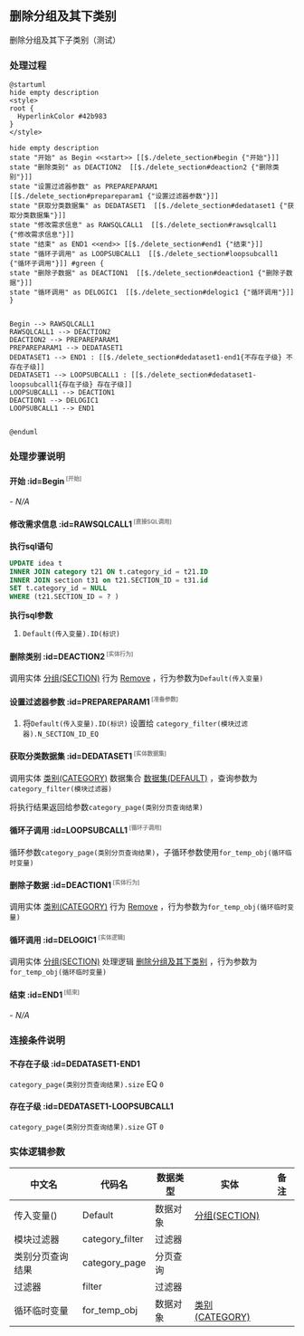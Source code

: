 ## 删除分组及其下类别 <!-- {docsify-ignore-all} -->

   删除分组及其下子类别（测试）

### 处理过程

```plantuml
@startuml
hide empty description
<style>
root {
  HyperlinkColor #42b983
}
</style>

hide empty description
state "开始" as Begin <<start>> [[$./delete_section#begin {"开始"}]]
state "删除类别" as DEACTION2  [[$./delete_section#deaction2 {"删除类别"}]]
state "设置过滤器参数" as PREPAREPARAM1  [[$./delete_section#prepareparam1 {"设置过滤器参数"}]]
state "获取分类数据集" as DEDATASET1  [[$./delete_section#dedataset1 {"获取分类数据集"}]]
state "修改需求信息" as RAWSQLCALL1  [[$./delete_section#rawsqlcall1 {"修改需求信息"}]]
state "结束" as END1 <<end>> [[$./delete_section#end1 {"结束"}]]
state "循环子调用" as LOOPSUBCALL1  [[$./delete_section#loopsubcall1 {"循环子调用"}]] #green {
state "删除子数据" as DEACTION1  [[$./delete_section#deaction1 {"删除子数据"}]]
state "循环调用" as DELOGIC1  [[$./delete_section#delogic1 {"循环调用"}]]
}


Begin --> RAWSQLCALL1
RAWSQLCALL1 --> DEACTION2
DEACTION2 --> PREPAREPARAM1
PREPAREPARAM1 --> DEDATASET1
DEDATASET1 --> END1 : [[$./delete_section#dedataset1-end1{不存在子级} 不存在子级]]
DEDATASET1 --> LOOPSUBCALL1 : [[$./delete_section#dedataset1-loopsubcall1{存在子级} 存在子级]]
LOOPSUBCALL1 --> DEACTION1
DEACTION1 --> DELOGIC1
LOOPSUBCALL1 --> END1


@enduml
```


### 处理步骤说明

#### 开始 :id=Begin<sup class="footnote-symbol"> <font color=gray size=1>[开始]</font></sup>



*- N/A*
#### 修改需求信息 :id=RAWSQLCALL1<sup class="footnote-symbol"> <font color=gray size=1>[直接SQL调用]</font></sup>



<p class="panel-title"><b>执行sql语句</b></p>

```sql
UPDATE idea t 
INNER JOIN category t21 ON t.category_id = t21.ID 
INNER JOIN section t31 on t21.SECTION_ID = t31.id
SET t.category_id = NULL
WHERE (t21.SECTION_ID = ? )
```

<p class="panel-title"><b>执行sql参数</b></p>

1. `Default(传入变量).ID(标识)`


#### 删除类别 :id=DEACTION2<sup class="footnote-symbol"> <font color=gray size=1>[实体行为]</font></sup>



调用实体 [分组(SECTION)](module/Base/section.md) 行为 [Remove](module/Base/section#行为) ，行为参数为`Default(传入变量)`

#### 设置过滤器参数 :id=PREPAREPARAM1<sup class="footnote-symbol"> <font color=gray size=1>[准备参数]</font></sup>



1. 将`Default(传入变量).ID(标识)` 设置给  `category_filter(模块过滤器).N_SECTION_ID_EQ`

#### 获取分类数据集 :id=DEDATASET1<sup class="footnote-symbol"> <font color=gray size=1>[实体数据集]</font></sup>



调用实体 [类别(CATEGORY)](module/Base/category.md) 数据集合 [数据集(DEFAULT)](module/Base/category#数据集合) ，查询参数为`category_filter(模块过滤器)`

将执行结果返回给参数`category_page(类别分页查询结果)`

#### 循环子调用 :id=LOOPSUBCALL1<sup class="footnote-symbol"> <font color=gray size=1>[循环子调用]</font></sup>



循环参数`category_page(类别分页查询结果)`，子循环参数使用`for_temp_obj(循环临时变量)`
#### 删除子数据 :id=DEACTION1<sup class="footnote-symbol"> <font color=gray size=1>[实体行为]</font></sup>



调用实体 [类别(CATEGORY)](module/Base/category.md) 行为 [Remove](module/Base/category#行为) ，行为参数为`for_temp_obj(循环临时变量)`

#### 循环调用 :id=DELOGIC1<sup class="footnote-symbol"> <font color=gray size=1>[实体逻辑]</font></sup>



调用实体 [分组(SECTION)](module/Base/section.md) 处理逻辑 [删除分组及其下类别]((module/Base/section/logic/delete_section.md)) ，行为参数为`for_temp_obj(循环临时变量)`

#### 结束 :id=END1<sup class="footnote-symbol"> <font color=gray size=1>[结束]</font></sup>



*- N/A*


### 连接条件说明
#### 不存在子级 :id=DEDATASET1-END1

`category_page(类别分页查询结果).size` EQ `0`
#### 存在子级 :id=DEDATASET1-LOOPSUBCALL1

`category_page(类别分页查询结果).size` GT `0`


### 实体逻辑参数

|    中文名   |    代码名    |  数据类型    |  实体   |备注 |
| --------| --------| -------- | -------- | --------   |
|传入变量(<i class="fa fa-check"/></i>)|Default|数据对象|[分组(SECTION)](module/Base/section.md)||
|模块过滤器|category_filter|过滤器|||
|类别分页查询结果|category_page|分页查询|||
|过滤器|filter|过滤器|||
|循环临时变量|for_temp_obj|数据对象|[类别(CATEGORY)](module/Base/category.md)||
